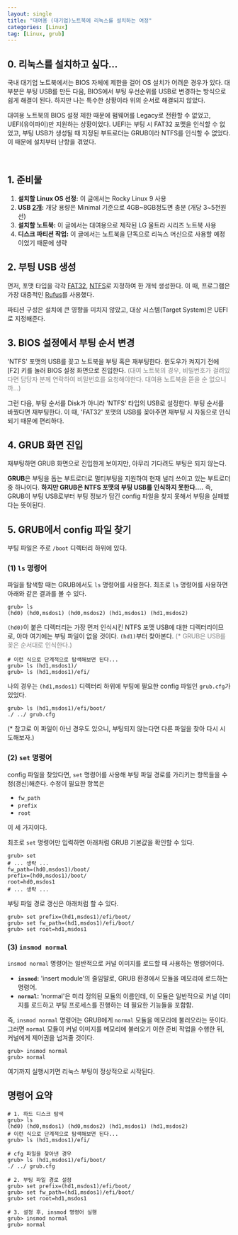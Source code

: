 ```yaml
---
layout: single
title: "대여용 (대기업)노트북에 리눅스를 설치하는 여정"
categories: [Linux]
tag: [Linux, grub]
---
```


## 0. 리눅스를 설치하고 싶다...

국내 대기업 노트북에서는 BIOS 자체에 제한을 걸어 OS 설치가 어려운 경우가 있다. 대부분은 부팅 USB를 만든 다음, BIOS에서 부팅 우선순위를 USB로 변경하는 방식으로 쉽게 해결이 된다. 하지만 나는 특수한 상황이라 위의 순서로 해결되지 않았다.

대여용 노트북의 BIOS 설정 제한 때문에 펌웨어를 Legacy로 전환할 수 없었고, UEFI(유이파이)만 지원하는 상황이었다. UEFI는 부팅 시 FAT32 포맷을 인식할 수 없었고, 부팅 USB가 생성될 때 지정된 부트로더는 GRUB이라 NTFS를 인식할 수 없었다. 이 때문에 설치부터 난항을 겪었다.

<br>

## 1. 준비물
1. <b>설치할 Linux OS 선정:</b> 이 글에서는 Rocky Linux 9 사용
2. <b>USB <u>2개</u>:</b> 개당 용량은 Minimal 기준으로 4GB~8GB정도면 충분 (개당 3~5천원 선)
3. <b>설치할 노트북:</b> 이 글에서는 대여용으로 제작된 LG 울트라 시리즈 노트북 사용
4. <b>디스크 파티션 작업:</b> 이 글에서는 노트북을 단독으로 리눅스 머신으로 사용할 예정이었기 때문에 생략


## 2. 부팅 USB 생성
먼저, 포맷 타입을 각각 <u>FAT32</u>, <u>NTFS</u>로 지정하여 한 개씩 생성한다. 이 때, 프로그램은 가장 대중적인 [Rufus](https://rufus.ie/ko/)를 사용했다.

파티션 구성은 설치에 큰 영향을 미치지 않았고, 대상 시스템(Target System)은 UEFI로 지정해준다.

## 3. BIOS 설정에서 부팅 순서 변경
'NTFS' 포맷의 USB를 꽂고 노트북을 부팅 혹은 재부팅한다. 윈도우가 켜지기 전에 [F2] 키를 눌러 BIOS 설정 화면으로 진입한다. <span style='color:gray'>(대여 노트북의 경우, 비밀번호가 걸려있다면 담당자 분께 연락하여 비밀번호를 요청해야한다. 대여용 노트북을 뜯을 순 없으니까...)</span>

그런 다음, 부팅 순서를 Disk가 아니라 'NTFS' 타입의 USB로 설정한다. 부팅 순서를 바꿨다면 재부팅한다. 이 때, 'FAT32' 포맷의 USB를 꽂아주면 재부팅 시 자동으로 인식되기 때문에 편리하다.

## 4. GRUB 화면 진입
재부팅하면 GRUB 화면으로 진입한게 보이지만, 아무리 기다려도 부팅은 되지 않는다.

**GRUB**은 부팅을 돕는 부트로더로 멀티부팅을 지원하여 현재 널리 쓰이고 있는 부트로더 중 하나이다. **하지만 GRUB은 NTFS 포맷의 부팅 USB를 인식하지 못한다....** 즉, GRUB이 부팅 USB로부터 부팅 정보가 담긴 config 파일을 찾지 못해서 부팅을 실패했다는 뜻이된다.

## 5. GRUB에서 config 파일 찾기

부팅 파일은 주로 `/boot` 디렉터리 하위에 있다.

### (1) `ls` 명령어 
파일을 탐색할 때는 GRUB에서도 `ls` 명령어를 사용한다. 최초로 `ls` 명령어를 사용하면 아래와 같은 결과를 볼 수 있다.
```shell
grub> ls
(hd0) (hd0,msdos1) (hd0,msdos2) (hd1,msdos1) (hd1,msdos2)
```

`(hd0)`이 붙은 디렉터리는 가장 먼저 인식시킨 NTFS 포맷 USB에 대한 디렉터리이므로, 아마 여기에는 부팅 파일이 없을 것이다. `(hd1)`부터 찾아본다. <span style='color:gray'>(* GRUB은 USB를 꽂은 순서대로 인식한다.)</span>

```shell
# 이런 식으로 단계적으로 탐색해보면 된다...
grub> ls (hd1,msdos1)/
grub> ls (hd1,msdos1)/efi/
```


나의 경우는 `(hd1,msdos1)` 디렉터리 하위에 부팅에 필요한 config 파일인 `grub.cfg`가 있었다.
```shell
grub> ls (hd1,msdos1)/efi/boot/
./ ../ grub.cfg
```
(* 참고로 이 파일이 아닌 경우도 있으니, 부팅되지 않는다면 다른 파일을 찾아 다시 시도해보자.)

### (2) `set` 명령어
config 파일을 찾았다면, `set` 명령어를 사용해 부팅 파일 경로를 가리키는 항목들을 수정(갱신)해준다. 수정이 필요한 항목은
- `fw_path`
- `prefix`
- `root`

이 세 가지이다.

최초로 `set` 명령어만 입력하면 아래처럼 GRUB 기본값을 확인할 수 있다.
```shell
grub> set
# ... 생략 ...
fw_path=(hd0,msdos1)/boot/
prefix=(hd0,msdos1)/boot/
root=hd0,msdos1
# ... 생략 ...
```

부팅 파일 경로 갱신은 아래처럼 할 수 있다.
```shell
grub> set prefix=(hd1,msdos1)/efi/boot/
grub> set fw_path=(hd1,msdos1)/efi/boot/
grub> set root=hd1,msdos1
```

### (3) `insmod normal`
`insmod normal` 명령어는 일반적으로 커널 이미지를 로드할 때 사용하는 명령어이다.
- **`insmod`:** 'insert module'의 줄임말로, GRUB 환경에서 모듈을 메모리에 로드하는 명령어.
- **`normal`:** 'normal'은 미리 정의된 모듈의 이름인데, 이 모듈은 일반적으로 커널 이미지를 로드하고 부팅 프로세스를 진행하는 데 필요한 기능들을 포함함.

즉, `insmod normal` 명령어는 GRUB에게 `normal` 모듈을 메모리에 불러오라는 뜻이다. 그러면 `normal` 모듈이 커널 이미지를 메모리에 불러오기 이한 준비 작업을 수행한 뒤, 커널에게 제어권을 넘겨줄 것이다.

```shell
grub> insmod normal
grub> normal
```

여기까지 실행시키면 리눅스 부팅이 정상적으로 시작된다. 


## 명령어 요약

```shell
# 1. 하드 디스크 탐색
grub> ls
(hd0) (hd0,msdos1) (hd0,msdos2) (hd1,msdos1) (hd1,msdos2)
# 이런 식으로 단계적으로 탐색해보면 된다...
grub> ls (hd1,msdos1)/efi/

# cfg 파일을 찾아낸 경우
grub> ls (hd1,msdos1)/efi/boot/
./ ../ grub.cfg

# 2. 부팅 파일 경로 설정
grub> set prefix=(hd1,msdos1)/efi/boot/
grub> set fw_path=(hd1,msdos1)/efi/boot/
grub> set root=hd1,msdos1

# 3. 설정 후, insmod 명령어 실행
grub> insmod normal
grub> normal
```